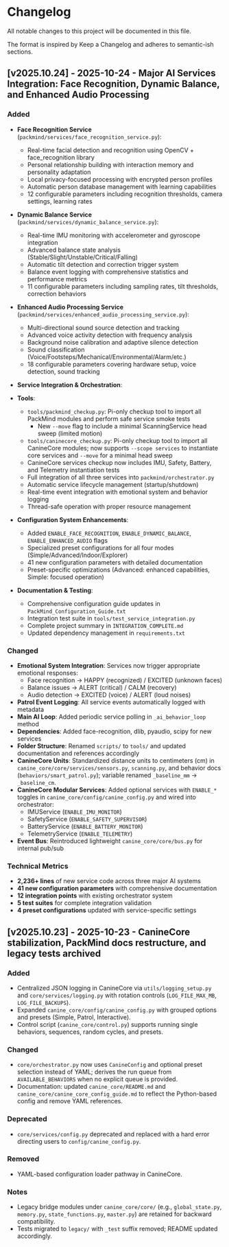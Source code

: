 # Changelog

All notable changes to this project will be documented in this file.

The format is inspired by Keep a Changelog and adheres to semantic-ish sections.

## [v2025.10.24] - 2025-10-24 - Major AI Services Integration: Face Recognition, Dynamic Balance, and Enhanced Audio Processing

### Added
- **Face Recognition Service** (`packmind/services/face_recognition_service.py`):
  - Real-time facial detection and recognition using OpenCV + face_recognition library
  - Personal relationship building with interaction memory and personality adaptation
  - Local privacy-focused processing with encrypted person profiles
  - Automatic person database management with learning capabilities
  - 12 configurable parameters including recognition thresholds, camera settings, learning rates

- **Dynamic Balance Service** (`packmind/services/dynamic_balance_service.py`):
  - Real-time IMU monitoring with accelerometer and gyroscope integration
  - Advanced balance state analysis (Stable/Slight/Unstable/Critical/Falling)
  - Automatic tilt detection and correction trigger system
  - Balance event logging with comprehensive statistics and performance metrics
  - 11 configurable parameters including sampling rates, tilt thresholds, correction behaviors

- **Enhanced Audio Processing Service** (`packmind/services/enhanced_audio_processing_service.py`):
  - Multi-directional sound source detection and tracking
  - Advanced voice activity detection with frequency analysis
  - Background noise calibration and adaptive silence detection
  - Sound classification (Voice/Footsteps/Mechanical/Environmental/Alarm/etc.)
  - 18 configurable parameters covering hardware setup, voice detection, sound tracking

- **Service Integration & Orchestration**:
- **Tools**:
  - `tools/packmind_checkup.py`: Pi-only checkup tool to import all PackMind modules and perform safe service smoke tests
    - New `--move` flag to include a minimal ScanningService head sweep (limited motion)
  - `tools/caninecore_checkup.py`: Pi-only checkup tool to import all CanineCore modules; now supports `--scope services` to instantiate core services and `--move` for a minimal head sweep
  - CanineCore services checkup now includes IMU, Safety, Battery, and Telemetry instantiation tests
  - Full integration of all three services into `packmind/orchestrator.py`
  - Automatic service lifecycle management (startup/shutdown)
  - Real-time event integration with emotional system and behavior logging
  - Thread-safe operation with proper resource management

- **Configuration System Enhancements**:
  - Added `ENABLE_FACE_RECOGNITION`, `ENABLE_DYNAMIC_BALANCE`, `ENABLE_ENHANCED_AUDIO` flags
  - Specialized preset configurations for all four modes (Simple/Advanced/Indoor/Explorer)
  - 41 new configuration parameters with detailed documentation
  - Preset-specific optimizations (Advanced: enhanced capabilities, Simple: focused operation)

- **Documentation & Testing**:
  - Comprehensive configuration guide updates in `PackMind_Configuration_Guide.txt`
  - Integration test suite in `tools/test_service_integration.py` 
  - Complete project summary in `INTEGRATION_COMPLETE.md`
  - Updated dependency management in `requirements.txt`

### Changed
- **Emotional System Integration**: Services now trigger appropriate emotional responses:
  - Face recognition → HAPPY (recognized) / EXCITED (unknown faces)
  - Balance issues → ALERT (critical) / CALM (recovery)
  - Audio detection → EXCITED (voice) / ALERT (loud noises)
- **Patrol Event Logging**: All service events automatically logged with metadata
- **Main AI Loop**: Added periodic service polling in `_ai_behavior_loop` method
- **Dependencies**: Added face-recognition, dlib, pyaudio, scipy for new services
 - **Folder Structure**: Renamed `scripts/` to `tools/` and updated documentation and references accordingly
 - **CanineCore Units**: Standardized distance units to centimeters (cm) in `canine_core/core/services/sensors.py`, `scanning.py`, and behavior docs (`behaviors/smart_patrol.py`); variable renamed `_baseline_mm` → `_baseline_cm`.
 - **CanineCore Modular Services**: Added optional services with `ENABLE_*` toggles in `canine_core/config/canine_config.py` and wired into orchestrator:
   - IMUService (`ENABLE_IMU_MONITOR`)
   - SafetyService (`ENABLE_SAFETY_SUPERVISOR`)
   - BatteryService (`ENABLE_BATTERY_MONITOR`)
   - TelemetryService (`ENABLE_TELEMETRY`)
 - **Event Bus**: Reintroduced lightweight `canine_core/core/bus.py` for internal pub/sub

### Technical Metrics
- **2,236+ lines** of new service code across three major AI systems
- **41 new configuration parameters** with comprehensive documentation
- **12 integration points** with existing orchestrator system
- **5 test suites** for complete integration validation
- **4 preset configurations** updated with service-specific settings

## [v2025.10.23] - 2025-10-23 - CanineCore stabilization, PackMind docs restructure, and legacy tests archived

### Added
- Centralized JSON logging in CanineCore via `utils/logging_setup.py` and `core/services/logging.py` with rotation controls (`LOG_FILE_MAX_MB`, `LOG_FILE_BACKUPS`).
- Expanded `canine_core/config/canine_config.py` with grouped options and presets (Simple, Patrol, Interactive).
- Control script (`canine_core/control.py`) supports running single behaviors, sequences, random cycles, and presets.

### Changed
- `core/orchestrator.py` now uses `CanineConfig` and optional preset selection instead of YAML; derives the run queue from `AVAILABLE_BEHAVIORS` when no explicit queue is provided.
- Documentation: updated `canine_core/README.md` and `canine_core/canine_core_config_guide.md` to reflect the Python-based config and remove YAML references.

### Deprecated
- `core/services/config.py` deprecated and replaced with a hard error directing users to `config/canine_config.py`.

### Removed
- YAML-based configuration loader pathway in CanineCore.

### Notes
- Legacy bridge modules under `canine_core/core/` (e.g., `global_state.py`, `memory.py`, `state_functions.py`, `master.py`) are retained for backward compatibility.
- Tests migrated to `legacy/` with `_test` suffix removed; README updated accordingly.

